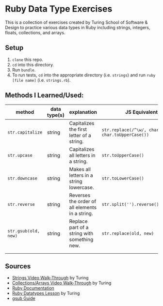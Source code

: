 # Ruby Data Type Exercises

This is a collection of exercises created by Turing School of Software & Design to practice various data types in Ruby including strings, integers, floats, collections, and arrays.

## Setup
1. `clone` this repo.
2. `cd` into this directory.
3. Run `bundle`.
4. To run tests, `cd` into the appropriate directory (i.e. `strings`) and run `ruby [file name]` (i.e. `strings.rb`).
  
## Methods I Learned/Used:
| method | data type(s) | explanation | JS Equivalent |
|---|---|---|---|
|`str.capitalize`|string|Capitalizes the first letter of a string.|`str.replace(/^\w/, char => char.toUpperCase())`|
|`str.upcase`|string|Capitalizes all letters in a string.|`str.toUpperCase()`|
|`str.downcase`|string|Makes all letters in a string lowercase.|`str.toLowerCase()`|
|`str.reverse`|string|Reverses the order of all elements in a string.|`str.split('').reverse().join('')`|
|`str.gsub(old, new)`|string|Replace part of a string with something new.|`str.replace(old, new)`|
|||||
|||||
  
## Sources
  * [Strings Video Walk-Through](https://youtu.be/BKqo2w0W7S0) by Turing
  * [Collections/Arrays Video Walk-Through](https://youtu.be/RUnd1Uu0AyE) by Turing
  * [Ruby Documentation](https://www.ruby-lang.org/en/documentation/)
  * [Ruby Datatypes Lesson](https://backend.turing.io/module1/lessons/datatypes) by Turing
  * [gsub Guide](https://www.rubyguides.com/2019/07/ruby-gsub-method/)
  
